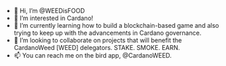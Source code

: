 - 👋 Hi, I’m @WEEDisFOOD
- 👀 I’m interested in Cardano!
- 🌱 I’m currently learning how to build a blockchain-based game and also trying to keep up with the advancements in Cardano governance.
- 💞️ I’m looking to collaborate on projects that will benefit the CardanoWeed [WEED] delegators. STAKE. SMOKE. EARN.
- 📫 You can reach me on the bird app, @CardanoWEED.

<!---
WEEDisFOOD/WEEDisFOOD is a ✨ special ✨ repository because its `README.md` (this file) appears on your GitHub profile.
You can click the Preview link to take a look at your changes.
--->
